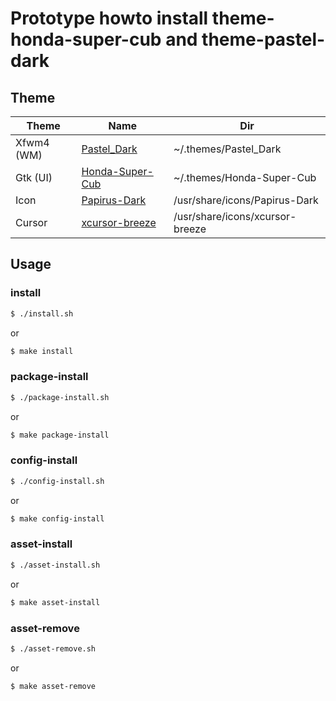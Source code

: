 
# Prototype howto install theme-honda-super-cub and theme-pastel-dark

## Theme

| Theme | Name | Dir |
| --- | --- | --- |
| Xfwm4 (WM) | [Pastel_Dark](https://github.com/samwhelp/theme-xfwm4-collections/tree/master/themes/Pastel_Dark) | ~/.themes/Pastel_Dark |
| Gtk (UI) | [Honda-Super-Cub](https://github.com/reorr/my-theme-collection/tree/master/Honda%20Super%20Cub/.themes/Honda-Super-Cub) | ~/.themes/Honda-Super-Cub |
| Icon | [Papirus-Dark](https://software.manjaro.org/package/papirus-icon-theme) | /usr/share/icons/Papirus-Dark |
| Cursor | [xcursor-breeze](https://software.manjaro.org/package/xcursor-breeze) | /usr/share/icons/xcursor-breeze |


## Usage

### install

``` sh
$ ./install.sh
```

or

``` sh
$ make install
```


### package-install

``` sh
$ ./package-install.sh
```

or

``` sh
$ make package-install
```


### config-install

``` sh
$ ./config-install.sh
```

or

``` sh
$ make config-install
```


### asset-install

``` sh
$ ./asset-install.sh
```

or

``` sh
$ make asset-install
```


### asset-remove

``` sh
$ ./asset-remove.sh
```

or

``` sh
$ make asset-remove
```
